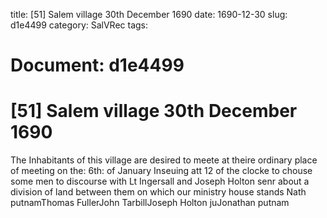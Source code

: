 title: [51] Salem village 30th December 1690
date: 1690-12-30
slug: d1e4499
category: SalVRec
tags: 




# Document: d1e4499


# [51] Salem village 30th December 1690

The Inhabitants of this village are desired to meete at theire ordinary place of meeting on the: 6th: of January Inseuing att 12 of the clocke to chouse some men to discourse with Lt Ingersall and Joseph Holton senr about a division of land between them on which our ministry house stands Nath putnamThomas FullerJohn TarbillJoseph Holton juJonathan putnam
